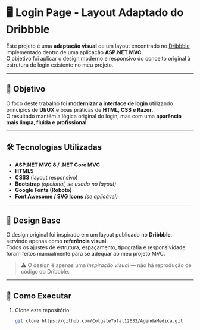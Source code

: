 # 🖥️ Login Page - Layout Adaptado do Dribbble

Este projeto é uma **adaptação visual** de um layout encontrado no [Dribbble](https://dribbble.com/), implementado dentro de uma aplicação **ASP.NET MVC**.  
O objetivo foi aplicar o design moderno e responsivo do conceito original à estrutura de login existente no meu projeto.

---

## 🎯 Objetivo

O foco deste trabalho foi **modernizar a interface de login** utilizando princípios de **UI/UX** e boas práticas de **HTML, CSS e Razor**.  
O resultado mantém a lógica original do login, mas com uma **aparência mais limpa, fluida e profissional**.

---

## 🛠️ Tecnologias Utilizadas

- **ASP.NET MVC 8 / .NET Core MVC**
- **HTML5**  
- **CSS3** (layout responsivo)
- **Bootstrap** *(opcional, se usado no layout)*
- **Google Fonts (Roboto)**  
- **Font Awesome / SVG Icons** *(se aplicável)*

---

## 🎨 Design Base

O design original foi inspirado em um layout publicado no **Dribbble**, servindo apenas como **referência visual**.  
Todos os ajustes de estrutura, espaçamento, tipografia e responsividade foram feitos manualmente para se adequar ao meu projeto MVC.

> ⚠️ O design é apenas uma *inspiração visual* — não há reprodução de código do Dribbble.

---

## 🚀 Como Executar

1. Clone este repositório:
   ```bash
   git clone https://github.com/ColgateTotal12632/AgendaMedica.git
